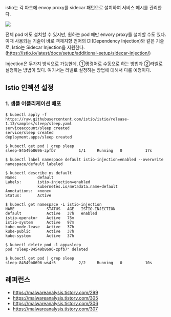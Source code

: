 istio는 각 파드에 envoy proxy를 sidecar 패턴으로 설치하여 서비스 메시를 관리한다.

![](https://github.com/gnosia93/eks-on-aws/blob/main/images/istio-service-mesh.png)

전체 pod 에도 설치할 수 있지만, 원하는 pod 에만 envory proxy를 설치할 수도 있다. 이때 사용되는 기술이 바로 객체지향 언어의 DI(Dependency Injection)와 같은 기술로, Istio는 Sidecar Injection을 지원한다.(https://istio.io/latest/docs/setup/additional-setup/sidecar-injection/)

Injection은 두가지 방식으로 가능한데, ①명령어로 수동으로 하는 방법과 ②라벨로 설정하는 방법이 있다. 여기서는  라벨로 설정하는 방법에 대해서 다룰 예정이다.

## Istio 인젝션 설정 ##

### 1. 샘플 어플리케이션 배포 ###

```
$ kubectl apply -f https://raw.githubusercontent.com/istio/istio/release-1.13/samples/sleep/sleep.yaml
serviceaccount/sleep created
service/sleep created
deployment.apps/sleep created

$ kubectl get pod | grep sleep
sleep-84549b8696-zpfb7          1/1     Running   0          17s

$ kubectl label namespace default istio-injection=enabled --overwrite
namespace/default labeled

$ kubectl describe ns default
Name:         default
Labels:       istio-injection=enabled
              kubernetes.io/metadata.name=default
Annotations:  <none>
Status:       Active

$ kubectl get namespace -L istio-injection
NAME              STATUS   AGE   ISTIO-INJECTION
default           Active   37h   enabled
istio-operator    Active   75m   
istio-system      Active   97m   
kube-node-lease   Active   37h   
kube-public       Active   37h   
kube-system       Active   37h

$ kubectl delete pod -l app=sleep
pod "sleep-84549b8696-zpfb7" deleted

$ kubectl get pod | grep sleep
sleep-84549b8696-ws4r5          2/2     Running   0          10s
```


## 레퍼런스 ##

* https://malwareanalysis.tistory.com/299
* https://malwareanalysis.tistory.com/305
* https://malwareanalysis.tistory.com/306
* https://malwareanalysis.tistory.com/307
